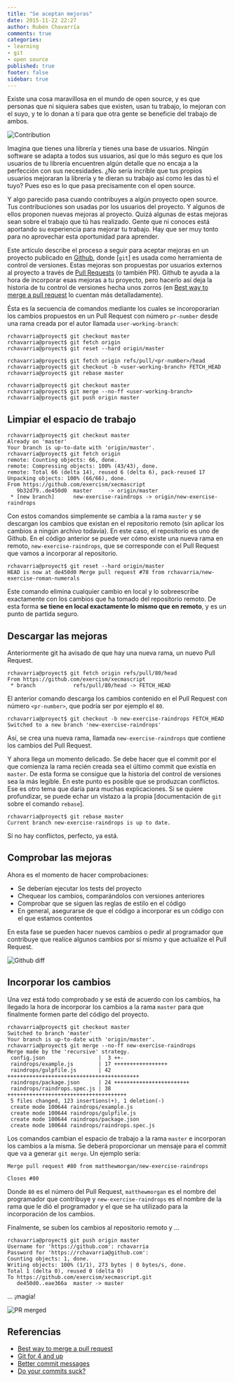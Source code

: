 ```yaml
---
title: "Se aceptan mejoras"
date: 2015-11-22 22:27
author: Rubén Chavarría
comments: true
categories: 
- learning
- git
- open source
published: true
footer: false
sidebar: true
---
```


Existe una cosa maravillosa en el mundo de open source, y es que personas que
ni siquiera sabes que existen, usan tu trabajo, lo mejoran con el suyo, y te lo
donan a tí para que otra gente se beneficie del trabajo de ambos.

![Contribution](/images/2015/contribution.png)

Imagina que tienes una librería y tienes una base de usuarios. Ningún software
se adapta a todos sus usuarios, así que lo más seguro es que los usuarios de tu
librería encuentren algún detalle que no encaja a la perfección con sus
necesidades. ¿No sería incríble que tus propios usuarios mejoraran la librería y
te dieran su trabajo así como les das tú el tuyo? Pues eso es lo que pasa
precisamente con el open source.

Y algo parecido pasa cuando contribuyes a algún proyecto open source. Tus
contribuciones son usadas por los usuarios del proyecto. Y algunos de ellos
proponen nuevas mejoras al proyecto. Quizá algunas de estas mejoras sean sobre
el trabajo que tú has realizado. Gente que ni conoces está aportando su
experiencia para mejorar tu trabajo. Hay que ser muy tonto para no aprovechar
esta oportunidad para aprender.

<!-- more -->

Este artículo describe el proceso a seguir para aceptar mejoras en un proyecto
publicado en [Github], donde [`git`] es usada como herramienta de control de
versiones. Estas mejoras son propuestas por usuarios externos al proyecto a
través de [Pull Requests] (o también PR). Github te ayuda a la hora de
incorporar esas mejoras a tu proyecto, pero hacerlo así deja la historia de tu
control de versiones hecha unos zorros (en [Best way to merge a pull request]
lo cuentan más detalladamente).

Ésta es la secuencia de comandos mediante los cuales se incoroporarían los
cambios propuestos en un Pull Request con número `pr-number` desde una rama
creada por el autor llamada `user-working-branch`:

```
rchavarria@proyect$ git checkout master
rchavarria@proyect$ git fetch origin
rchavarria@proyect$ git reset --hard origin/master

rchavarria@proyect$ git fetch origin refs/pull/<pr-number>/head
rchavarria@proyect$ git checkout -b <user-working-branch> FETCH_HEAD
rchavarria@proyect$ git rebase master

rchavarria@proyect$ git checkout master
rchavarria@proyect$ git merge --no-ff <user-working-branch>
rchavarria@proyect$ git push origin master
```

## Limpiar el espacio de trabajo

```
rchavarria@proyect$ git checkout master
Already on 'master'
Your branch is up-to-date with 'origin/master'.
rchavarria@proyect$ git fetch origin
remote: Counting objects: 66, done.
remote: Compressing objects: 100% (43/43), done.
remote: Total 66 (delta 14), reused 6 (delta 6), pack-reused 17
Unpacking objects: 100% (66/66), done.
From https://github.com/exercism/xecmascript
   9b32d79..de450d0  master     -> origin/master
 * [new branch]      new-exercise-raindrops -> origin/new-exercise-raindrops
```

Con estos comandos simplemente se cambia a la rama `master` y se descargan los
cambios que existan en el repositorio remoto (sin aplicar los cambios a ningún
archivo todavía). En este caso, el repositorio es uno de Github. En el código
anterior se puede ver cómo existe una nueva rama en remoto,
`new-exercise-raindrops`, que se corresponde con el Pull Request que vamos a
incorporar al repositorio.

```
rchavarria@proyect$ git reset --hard origin/master
HEAD is now at de450d0 Merge pull request #78 from rchavarria/new-exercise-roman-numerals
```

Este comando elimina cualquier cambio en local y lo sobreescribe exactamente
con los cambios que ha tomado del repositorio remoto. De esta forma **se tiene
en local exactamente lo mismo que en remoto**, y es un punto de partida seguro.

## Descargar las mejoras

Anteriormente git ha avisado de que hay una nueva rama, un nuevo Pull Request.

```
rchavarria@proyect$ git fetch origin refs/pull/80/head
From https://github.com/exercism/xecmascript
 * branch            refs/pull/80/head -> FETCH_HEAD
```

El anterior comando descarga los cambios contenido en el Pull Request con
número `<pr-number>`, que podría ser por ejemplo el `80`.

```
rchavarria@proyect$ git checkout -b new-exercise-raindrops FETCH_HEAD
Switched to a new branch 'new-exercise-raindrops'
```

Así, se crea una nueva rama, llamada `new-exercise-raindrops` que contiene los
cambios del Pull Request.

Y ahora llega un momento delicado. Se debe hacer que el commit por el que
comienza la rama recién creada sea el último commit que existía en `master`. De
esta forma se consigue que la historia del control de versiones sea la más
legible. En este punto es posible que se produzcan conflictos. Ese es otro tema
que daría para muchas explicaciones. Si se quiere profundizar, se puede echar
un vistazo a la propia [documentación de `git` sobre el comando `rebase`].

```
rchavarria@proyect$ git rebase master
Current branch new-exercise-raindrops is up to date.
```

Si no hay conflictos, perfecto, ya está.

## Comprobar las mejoras

Ahora es el momento de hacer comprobaciones:

- Se deberían ejecutar los tests del proyecto
- Chequear los cambios, comparándolos con versiones anteriores
- Comprobar que se siguen las reglas de estilo en el código
- En general, asegurarse de que el código a incorporar es un código con el que
  estamos contentos

En esta fase se pueden hacer nuevos cambios o pedir al programador que
contribuye que realice algunos cambios por sí mismo y que actualize el Pull
Request.

![Github diff](/images/2015/github-diff.png)

## Incorporar los cambios

Una vez está todo comprobado y se está de acuerdo con los cambios, ha llegado
la hora de incorporar los cambios a la rama `master` para que finalmente formen
parte del código del proyecto.

```
rchavarria@proyect$ git checkout master
Switched to branch 'master'
Your branch is up-to-date with 'origin/master'.
rchavarria@proyect$ git merge --no-ff new-exercise-raindrops
Merge made by the 'recursive' strategy.
 config.json                 |  3 ++-
 raindrops/example.js        | 17 +++++++++++++++++
 raindrops/gulpfile.js       | 42 ++++++++++++++++++++++++++++++++++++++++++
 raindrops/package.json      | 24 ++++++++++++++++++++++++
 raindrops/raindrops.spec.js | 38 ++++++++++++++++++++++++++++++++++++++
 5 files changed, 123 insertions(+), 1 deletion(-)
 create mode 100644 raindrops/example.js
 create mode 100644 raindrops/gulpfile.js
 create mode 100644 raindrops/package.json
 create mode 100644 raindrops/raindrops.spec.js
```

Los comandos cambian el espacio de trabajo a la rama `master` e incorporan los
cambios a la misma. Se deberá proporcionar un mensaje para el commit que va a
generar `git merge`. Un ejemplo sería:

```
Merge pull request #80 from matthewmorgan/new-exercise-raindrops

Closes #80
```

Donde `80` es el número del Pull Request, `matthewmorgan` es el nombre del
programador que contribuye y `new-exercise-raindrops` es el nombre de la rama
que le dió el programador y el que se ha utilizado para la incorporación de los
cambios.

Finalmente, se suben los cambios al repositorio remoto y ...

```
rchavarria@proyect$ git push origin master
Username for 'https://github.com': rchavarria
Password for 'https://rchavarria@github.com': 
Counting objects: 1, done.
Writing objects: 100% (1/1), 273 bytes | 0 bytes/s, done.
Total 1 (delta 0), reused 0 (delta 0)
To https://github.com/exercism/xecmascript.git
   de450d0..eae366a  master -> master
```

... ¡magia!

![PR merged](/images/2015/pull-request-merged.png)

## Referencias

- [Best way to merge a pull request]
- [Git for 4 and up]
- [Better commit messages]
- [Do your commits suck?]

[Github]: https://github.com/
[git]: http://www.git-scm.com/
[Pull Requests]: https://help.github.com/articles/using-pull-requests/
[Best way to merge a pull request]: http://blog.differential.com/best-way-to-merge-a-github-pull-request/
[Git for 4 and up]: https://www.youtube.com/watch?v=1ffBJ4sVUb4
[Better commit messages]: http://tbaggery.com/2008/04/19/a-note-about-git-commit-messages.html
[Do your commits suck?]: https://www.youtube.com/watch?v=8YjSty6bfog
[documentación de git sobre el comando `rebase`]: http://www.git-scm.com/book/en/v2/Git-Branching-Rebasing
